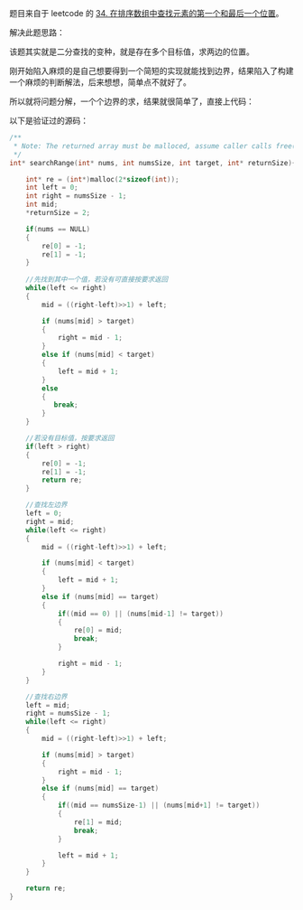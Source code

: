 题目来自于 leetcode 的 [34. 在排序数组中查找元素的第一个和最后一个位置](https://leetcode-cn.com/problems/find-first-and-last-position-of-element-in-sorted-array/)。

解决此题思路：

该题其实就是二分查找的变种，就是存在多个目标值，求两边的位置。

刚开始陷入麻烦的是自己想要得到一个简短的实现就能找到边界，结果陷入了构建一个麻烦的判断解法，后来想想，简单点不就好了。

所以就将问题分解，一个个边界的求，结果就很简单了，直接上代码：

以下是验证过的源码：

```c
/**
 * Note: The returned array must be malloced, assume caller calls free().
 */
int* searchRange(int* nums, int numsSize, int target, int* returnSize){

    int* re = (int*)malloc(2*sizeof(int));
    int left = 0;
    int right = numsSize - 1;
    int mid;
    *returnSize = 2;

    if(nums == NULL)
    {
        re[0] = -1;
        re[1] = -1;
    }
	
    //先找到其中一个值，若没有可直接按要求返回
    while(left <= right)
    {
        mid = ((right-left)>>1) + left;

        if (nums[mid] > target)
        {
            right = mid - 1;
        }
        else if (nums[mid] < target)
        {
            left = mid + 1;
        }
        else 
        {
           break;
        }
    }

    //若没有目标值，按要求返回
    if(left > right)
    {
        re[0] = -1;
        re[1] = -1;
        return re;
    }

    //查找左边界
    left = 0;
    right = mid;
    while(left <= right)
    {
        mid = ((right-left)>>1) + left;

        if (nums[mid] < target)
        {
            left = mid + 1;
        }
        else if (nums[mid] == target)
        {
            if((mid == 0) || (nums[mid-1] != target))
            {
                re[0] = mid;
                break;
            }

            right = mid - 1;
        }
    }

    //查找右边界
    left = mid;
    right = numsSize - 1;
    while(left <= right)
    {
        mid = ((right-left)>>1) + left;

        if (nums[mid] > target)
        {
            right = mid - 1;
        }
        else if (nums[mid] == target)
        {
            if((mid == numsSize-1) || (nums[mid+1] != target))
            {
                re[1] = mid;
                break;
            }

            left = mid + 1;
        }
    }

    return re;
}
```

